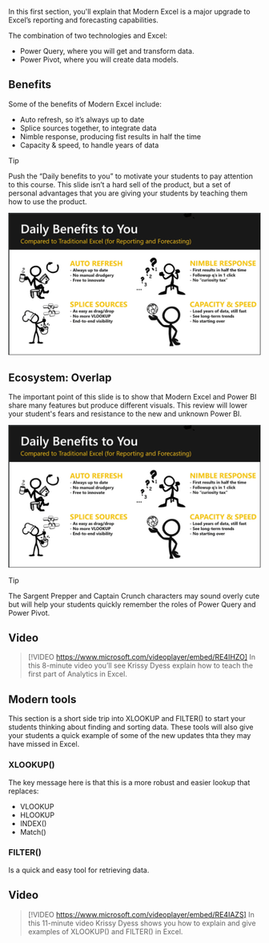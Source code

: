 In this first section, you'll explain that Modern Excel is a major upgrade to Excel’s reporting and forecasting capabilities.

The combination of two technologies and Excel:
- Power Query, where you will get and transform data.
- Power Pivot, where you will create data models.

## Benefits
Some of the benefits of Modern Excel include:
- Auto refresh, so it’s always up to date
- Splice sources together, to integrate data
- Nimble response, producing fist results in half the time
- Capacity & speed, to handle years of data


> [!TIP]
> Push the “Daily benefits to you” to motivate your students to pay attention to this course. This slide isn’t a hard sell of the product, but a set of personal advantages that you are giving your students by teaching them how to use the product.

![PowerPoint screenshot showing the benefits of Modern Excel compared to traditional excel](../media/daily-benefits.png)

## Ecosystem: Overlap
The important point of this slide is to show that Modern Excel and Power BI share many features but produce different visuals. 
This review will lower your student's fears and resistance to the new and unknown Power BI. 

![Modern Excel and Power BI: Same brains, different visuals](../media/daily-benefits.png)

> [!TIP]
> The Sargent Prepper and Captain Crunch characters may sound overly cute but will help your students quickly remember the roles of Power Query and Power Pivot. 

## Video
> [!VIDEO https://www.microsoft.com/videoplayer/embed/RE4IHZO] 
> In this 8-minute video you’ll see Krissy Dyess explain how to teach the first part of Analytics in Excel.

## Modern tools

This section is a short side trip into XLOOKUP and FILTER() to start your students thinking about finding and sorting data. These tools will also give your students a quick example of some of the new updates thta they may have missed in Excel. 


### XLOOKUP() 
The key message here is that this is a more robust and easier lookup that replaces:
- VLOOKUP 
- HLOOKUP
- INDEX()
- Match()


### FILTER()
Is a quick and easy tool for retrieving data.

## Video
> [!VIDEO https://www.microsoft.com/videoplayer/embed/RE4IAZS] 
> In this 11-minute video Krissy Dyess shows you how to explain and give examples of XLOOKUP() and FILTER() in Excel.

